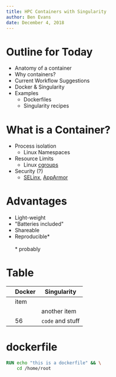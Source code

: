 ```yaml
---
title: HPC Containers with Singularity
author: Ben Evans
date: December 4, 2018
---
```


# Outline for Today
* Anatomy of a container
* Why containers?
* Current Workflow Suggestions
* Docker & Singularity
* Examples
    * Dockerfiles
    * Singularity recipes

# What is a Container?
* Process isolation 
    * Linux Namespaces
* Resource Limits
    * Linux [cgroups](https://en.wikipedia.org/wiki/Cgroups)
* Security (?)
    * [SELinx](https://en.wikipedia.org/wiki/Security-Enhanced_Linux), [AppArmor](https://en.wikipedia.org/wiki/AppArmor)

# Advantages
* Light-weight
* "Batteries included"
* Shareable
* Reproducible*
<br><br>
\* probably

# Table


|   | Docker | Singularity |
|---|--------|-------------|
|   |     item   |             |
|   |        |   another item          |
|   |    56    |      `code` and stuff       |

# dockerfile

```dockerfile
RUN echo "this is a dockerfile" && \
    cd /home/root
```
